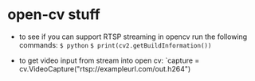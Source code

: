 # open-cv stuff
* to see if you can support RTSP streaming in opencv run the following commands:
    `$ python`
    `$ print(cv2.getBuildInformation())`

* to get video input from stream into open cv:
    `capture = cv.VideoCapture("rtsp://exampleurl.com/out.h264")
